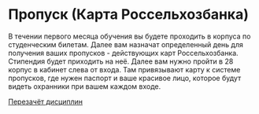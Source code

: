 # Пропуск (Карта Россельхозбанка)

В течении первого месяца обучения вы будете проходить в корпуса по студенческим билетам. Далее вам назначат определенный день для получения ваших пропусков - действующих карт Россельхозбанка. Стипендия будет приходить на неё. Далее вам нужно пройти в 28 корпус в кабинет слева от входа. Там привязывают карту к системе пропусков, где нужен паспорт и ваше красивое лицо, которое будут видеть охранники при вашем каждом входе. 

[Перезачёт дисциплин](%D0%9F%D0%B5%D1%80%D0%B5%D0%B7%D0%B0%D1%87%D0%B5%CC%88%D1%82%20%D0%B4%D0%B8%D1%81%D1%86%D0%B8%D0%BF%D0%BB%D0%B8%D0%BD%2020c8b98bbd5c8178a497e7a12d9a784d.md)